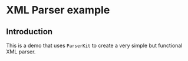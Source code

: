# XML Parser example

## Introduction 
This is a demo that uses `ParserKit` to create a very simple but
functional XML parser.

